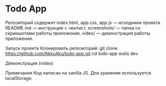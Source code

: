 # Todo App
Репозиторий содержит
index.html, app.css, app.js — исходники проекта.
README.md — инструкция + чеклист.
screenshots/ — папка со скриншотами работы приложения.
video/ — демонстрация работы приложения.

Запуск проекта
Клонировать репозиторий:
git clone https://github.com/AkkuAku/todo-app.git
cd todo-app
wails dev 

Демонстрация (video)

Примечания
Код написан на vanilla JS.
Для хранения используется localStorage.
